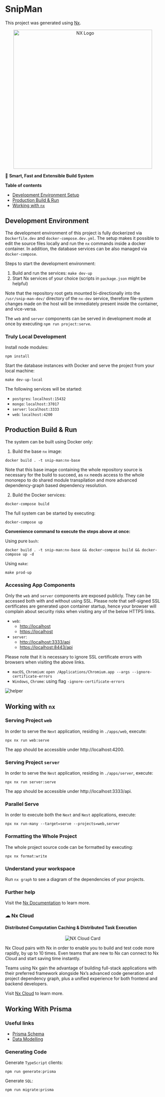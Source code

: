 # SnipMan

This project was generated using [Nx](https://nx.dev).

<p style="text-align: center;"><img src="https://raw.githubusercontent.com/nrwl/nx/master/images/nx-logo.png" width="450" alt="NX Logo"></p>

🔎 **Smart, Fast and Extensible Build System**

**Table of contents**

- [Development Environment Setup](#development-environment)
- [Production Build & Run](#production-build--run)
- [Working with `nx`](#working-with-nx)

## Development Environment

The development environment of this project is fully dockerized via `Dockerfile.dev` and `docker-compose.dev.yml`. The
setup makes it possible to edit the source files locally and run the `nx` commands inside a docker container. In
addition, the database services can be also managed via `docker-compose`.

Steps to start the development environment:

1. Build and run the services: `make dev-up`
2. Start Nx services of your choice (scripts in `package.json` might be helpful)

Note that the repository root gets mounted bi-directionally into the `/usr/snip-man-dev/` directory of the `nx-dev`
service, therefore file-system changes made on the host will be immediately present inside the container, and
vice-versa.

The `web` and `server` components can be served in development mode at once by executing `npm run project:serve`.

### Truly Local Development

Install node modules:

```shell
npm install
```

Start the database instances with Docker and serve the project from your local machine:

```shell
make dev-up-local
```

The following services will be started:

- `postgres`: `localhost:15432`
- `mongo`: `localhost:37017`
- `server`: `localhost:3333`
- `web`: `localhost:4200`

## Production Build & Run

The system can be built using Docker only:

1. Build the base `nx` image:

```shell
docker build . -t snip-man:nx-base
```

Note that this base image containing the whole repository source is necessary for the build to succeed,
as `nx` needs access to the whole monorepo to do shared module transpilation and more advanced dependency-graph based
dependency resolution.

2. Build the Docker services:

```shell
docker-compose build
```

The full system can be started by executing:

```shell
docker-compose up
```

**Convenience command to execute the steps above at once:**

Using pure `bash`:

```shell
docker build . -t snip-man:nx-base && docker-compose build && docker-compose up -d
```

Using `make`:

```shell
make prod-up
```

### Accessing App Components

Only the `web` and `server` components are exposed publicly. They can be accessed both with and without using SSL.
Please note that self-signed SSL certificates are generated upon container startup, hence your browser will complain
about security risks when visiting any of the below HTTPS links.

- `web`:
  - [http://localhost](http://localhost)
  - [https://localhost](https://localhost)
- `server`:
  - [http://localhost:3333/api](http://localhost:3333/api)
  - [https://localhost:8443/api](https://localhost:8443/api)

Please note that it is necessary to ignore SSL certificate errors with browsers when visiting the above links.

- `macOS`, `Chromium`: `open /Applications/Chromium.app --args --ignore-certificate-errors`
- `Windows`, `Chrome`: using flag `-ignore-certificate-errors`

![helper](https://easywebfixes.com/wp-content/uploads/2018/08/ignore-certificate-errors-google-chrome.png)

## Working with `nx`

### Serving Project `web`

In order to serve the `Next` application, residing in `./apps/web`, execute:

```shell
npx nx run web:serve
```

The app should be accessible under http://localhost:4200.

### Serving Project `server`

In order to serve the `Nest` application, residing in `./apps/server`, execute:

```shell
npx nx run server:serve
```

The app should be accessible under http://localhost:3333/api.

### Parallel Serve

In order to execute both the `Next` and `Nest` applications, execute:

```shell
npx nx run-many --target=serve --projects=web,server
```

### Formatting the Whole Project

The whole project source code can be formatted by executing:

```shell
npx nx format:write
```

### Understand your workspace

Run `nx graph` to see a diagram of the dependencies of your projects.

### Further help

Visit the [Nx Documentation](https://nx.dev) to learn more.

### ☁ Nx Cloud

#### Distributed Computation Caching & Distributed Task Execution

<p style="text-align: center;"><img src="https://raw.githubusercontent.com/nrwl/nx/master/images/nx-cloud-card.png" alt="NX Cloud Card"></p>

Nx Cloud pairs with Nx in order to enable you to build and test code more rapidly, by up to 10 times. Even teams that
are new to Nx can connect to Nx Cloud and start saving time instantly.

Teams using Nx gain the advantage of building full-stack applications with their preferred framework alongside Nx’s
advanced code generation and project dependency graph, plus a unified experience for both frontend and backend
developers.

Visit [Nx Cloud](https://nx.app/) to learn more.

## Working With Prisma

### Useful links

- [Prisma Schema](https://pris.ly/d/prisma-schema)
- [Data Modelling](https://javascript.plainenglish.io/data-modeling-with-prisma-5c4c37f31d8c)

### Generating Code

Generate `TypeScript` clients:

```shell
npm run generate:prisma
```

Generate `SQL`:

```shell
npm run migrate:prisma
```
